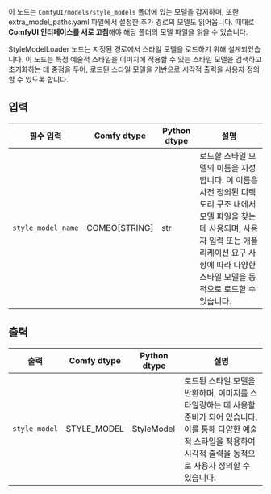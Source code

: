 이 노드는 `ComfyUI/models/style_models` 폴더에 있는 모델을 감지하며,
또한 extra_model_paths.yaml 파일에서 설정한 추가 경로의 모델도 읽어옵니다.
때때로 **ComfyUI 인터페이스를 새로 고침**해야 해당 폴더의 모델 파일을 읽을 수 있습니다.

StyleModelLoader 노드는 지정된 경로에서 스타일 모델을 로드하기 위해 설계되었습니다. 이 노드는 특정 예술적 스타일을 이미지에 적용할 수 있는 스타일 모델을 검색하고 초기화하는 데 중점을 두어, 로드된 스타일 모델을 기반으로 시각적 출력을 사용자 정의할 수 있도록 합니다.

## 입력

| 필수 입력 | Comfy dtype | Python dtype | 설명 |
| --- | --- | --- | --- |
| `style_model_name` | COMBO[STRING] | str | 로드할 스타일 모델의 이름을 지정합니다. 이 이름은 사전 정의된 디렉토리 구조 내에서 모델 파일을 찾는 데 사용되며, 사용자 입력 또는 애플리케이션 요구 사항에 따라 다양한 스타일 모델을 동적으로 로드할 수 있습니다. |

## 출력

| 출력 | Comfy dtype | Python dtype | 설명 |
| --- | --- | --- | --- |
| `style_model` | STYLE_MODEL | StyleModel | 로드된 스타일 모델을 반환하며, 이미지를 스타일링하는 데 사용할 준비가 되어 있습니다. 이를 통해 다양한 예술적 스타일을 적용하여 시각적 출력을 동적으로 사용자 정의할 수 있습니다. |
